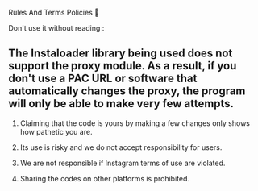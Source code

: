 Rules And Terms Policies 🥈

Don't use it without reading :

The Instaloader library being used does not support the proxy module. As a result, if you don't use a PAC URL or software that automatically changes the proxy, the program will only be able to make very few attempts.
-
1) Claiming that the code is yours by making a few changes only shows how pathetic you are.

2) Its use is risky and we do not accept responsibility for users.

3) We are not responsible if Instagram terms of use are violated.

4) Sharing the codes on other platforms is prohibited.
